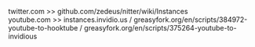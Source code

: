 twitter.com >> github.com/zedeus/nitter/wiki/Instances <br/>
youtube.com >> instances.invidio.us / greasyfork.org/en/scripts/384972-youtube-to-hooktube / greasyfork.org/en/scripts/375264-youtube-to-invidious
